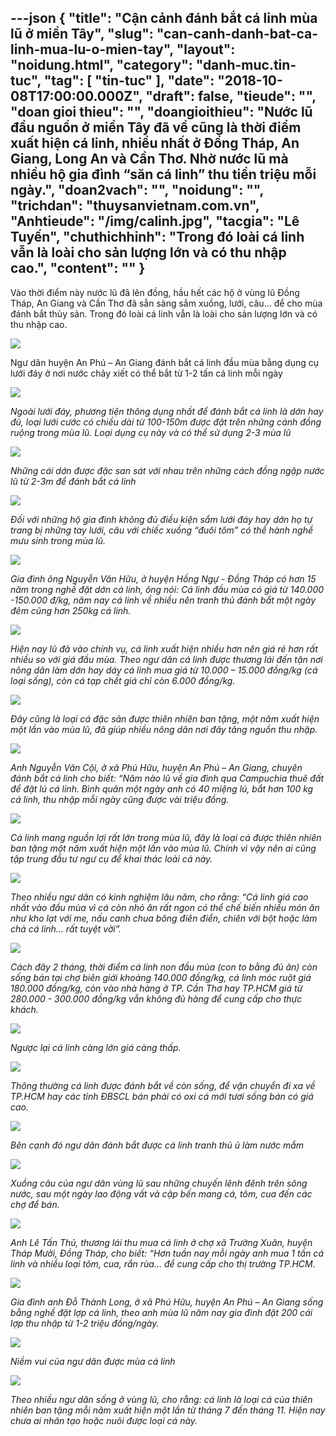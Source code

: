 ---json
{
    "title": "Cận cảnh đánh bắt cá linh mùa lũ ở miền Tây",
    "slug": "can-canh-danh-bat-ca-linh-mua-lu-o-mien-tay",
    "layout": "noidung.html",
    "category": "danh-muc.tin-tuc",
    "tag": [
        "tin-tuc"
    ],
    "date": "2018-10-08T17:00:00.000Z",
    "draft": false,
    "tieude": "",
    "doan gioi thieu": "",
    "doangioithieu": "Nước lũ đầu nguồn ở miền Tây đã về cũng là thời điểm xuất hiện cá linh, nhiều nhất ở Đồng Tháp, An Giang, Long An và Cần Thơ. Nhờ nước lũ mà nhiều hộ gia đình “săn cá linh” thu tiền triệu mỗi ngày.",
    "doan2vach": "",
    "noidung": "",
    "trichdan": "thuysanvietnam.com.vn",
    "Anhtieude": "/img/calinh.jpg",
    "tacgia": "Lê Tuyến",
    "chuthichhinh": "Trong đó loài cá linh vẫn là loài cho sản lượng lớn và có thu nhập cao.",
    "__content__": ""
}
---
<p>V&agrave;o thời điểm n&agrave;y nước lũ đ&atilde; l&ecirc;n đồng, hầu hết c&aacute;c hộ ở v&ugrave;ng lũ Đồng Th&aacute;p, An Giang v&agrave; Cần Thơ đ&atilde; sẳn s&agrave;ng sắm xuồng, lưới, c&acirc;u&hellip; để cho m&ugrave;a đ&aacute;nh bắt thủy sản. Trong đ&oacute; lo&agrave;i c&aacute; linh vẫn l&agrave; lo&agrave;i cho sản lượng lớn v&agrave; c&oacute; thu nhập cao.</p>

<p><img src="https://image.nongnghiep.vn/upload/2018/10/1/08-15-35_nh_2.jpg" /></p>

<p>Ngư d&acirc;n huyện An Ph&uacute; &ndash; An Giang đ&aacute;nh bắt c&aacute; linh đầu m&ugrave;a bằng dụng cụ lưới đ&aacute;y ở nơi nước chảy xiết c&oacute; thể bắt từ 1-2 tấn c&aacute; linh mỗi ng&agrave;y&nbsp;</p>

<p><img src="https://image.nongnghiep.vn/upload/2018/10/1/08-15-35_nh_5.jpg" /></p>

<p><em>Ngo&agrave;i lưới đ&aacute;y, phương tiện th&ocirc;ng dụng nhất để đ&aacute;nh bắt c&aacute; linh l&agrave; dớn hay đ&uacute;, loại lưới cước c&oacute; chiều d&agrave;i từ 100-150m được đặt tr&ecirc;n những c&aacute;nh đồng ruộng trong m&ugrave;a lũ. Loại dụng cụ n&agrave;y v&agrave; c&oacute; thể sử dụng 2-3 m&ugrave;a lũ&nbsp;</em></p>

<p><em><img src="https://image.nongnghiep.vn/upload/2018/10/1/08-15-35_nh_7.jpg" /></em></p>

<p><em>Những c&aacute;i dớn được đặc san s&aacute;t với nhau tr&ecirc;n những c&aacute;ch đồng ngập nước lũ từ 2-3m để đ&aacute;nh bắt c&aacute; linh&nbsp;</em></p>

<p><em><img src="https://image.nongnghiep.vn/upload/2018/10/1/08-15-35_nh_8.jpg" /></em></p>

<p><em>Đối với những hộ gia đ&igrave;nh kh&ocirc;ng đủ điều kiện sắm lưới đ&aacute;y hay dớn họ tự trang bị những tay lưới, c&acirc;u với chiếc xuồng &ldquo;đu&ocirc;i t&ocirc;m&rdquo; c&oacute; thể h&agrave;nh nghề mưu sinh trong m&ugrave;a lũ.&nbsp;</em></p>

<p><em><img src="https://image.nongnghiep.vn/upload/2018/10/1/08-15-35_nh_9.jpg" /></em></p>

<p><em>Gia đ&igrave;nh &ocirc;ng Nguyễn Văn Hữu, ở huyện Hồng Ngự - Đồng Th&aacute;p c&oacute; hơn 15 năm trong nghề đặt dớn c&aacute; linh, &ocirc;ng n&oacute;i: C&aacute; linh đầu m&ugrave;a c&oacute; gi&aacute; từ 140.000 -150.000 đ/kg, năm nay c&aacute; linh về nhiều n&ecirc;n tranh thủ đ&aacute;nh bắt một ng&agrave;y đ&ecirc;m cũng hơn 250kg c&aacute; linh.&nbsp;</em></p>

<p><em><img src="https://image.nongnghiep.vn/upload/2018/10/1/08-15-35_nh_10.jpg" /></em></p>

<p><em>Hiện nay lũ đ&atilde; v&agrave;o ch&iacute;nh vụ, c&aacute; linh xuất hiện nhiều hơn n&ecirc;n gi&aacute; rẻ hơn rất nhiều so với gi&aacute; đầu m&ugrave;a. Theo ngư d&acirc;n c&aacute; linh được thương l&aacute;i đến tận nơi n&ocirc;ng d&acirc;n l&agrave;m dớn hay d&aacute;y c&aacute; linh mua gi&aacute; từ 10.000 &ndash; 15.000 đồng/kg (c&aacute; loại sống), c&ograve;n c&aacute; tạp chết gi&aacute; chỉ c&ograve;n 6.000 đồng/kg.&nbsp;</em></p>

<p><em><img src="https://image.nongnghiep.vn/upload/2018/10/1/08-15-35_nh_13.jpg" /></em></p>

<p><em>Đ&acirc;y cũng l&agrave; loại c&aacute; đặc sản được thi&ecirc;n nhi&ecirc;n ban tặng, một năm xuất hiện một lần v&agrave;o m&ugrave;a lũ, đ&atilde; gi&uacute;p nhiều n&ocirc;ng d&acirc;n nơi đ&acirc;y tăng nguồn thu nhập.&nbsp;</em></p>

<p><em><img src="https://image.nongnghiep.vn/upload/2018/10/1/08-15-35_nh_18.jpg" /></em></p>

<p><em>Anh Nguyễn Văn Cội, ở x&atilde; Ph&uacute; Hữu, huyện An Ph&uacute; &ndash; An Giang, chuy&ecirc;n đ&aacute;nh bắt c&aacute; linh cho biết: &ldquo;Năm n&agrave;o lũ về gia đ&igrave;nh qua Campuchia thu&ecirc; đất để đặt l&uacute; c&aacute; linh. B&igrave;nh qu&acirc;n một ng&agrave;y anh c&oacute; 40 miệng l&uacute;, bắt hơn 100 kg c&aacute; linh, thu nhập mỗi ng&agrave;y cũng được v&agrave;i triệu đồng.&nbsp;</em></p>

<p><em><img src="https://image.nongnghiep.vn/upload/2018/10/1/08-15-35_nh_19.jpg" /></em></p>

<p><em>C&aacute; linh mang nguồn lợi rất lớn trong m&ugrave;a lũ, đ&acirc;y l&agrave; loại c&aacute; được thi&ecirc;n nhi&ecirc;n ban tặng một năm xuất hiện một lần v&agrave;o m&ugrave;a lũ. Ch&iacute;nh v&igrave; vậy n&ecirc;n ai cũng tập trung đầu tư ngư cụ để khai th&aacute;c lo&agrave;i c&aacute; n&agrave;y.&nbsp;</em></p>

<p><em><img src="https://image.nongnghiep.vn/upload/2018/10/1/08-15-35_nh_23.jpg" /></em></p>

<p><em>Theo nhiều ngư d&acirc;n c&oacute; kinh nghiệm l&acirc;u năm, cho rằng: &ldquo;C&aacute; linh gi&aacute; cao nhất v&agrave;o đầu m&ugrave;a v&igrave; c&aacute; c&ograve;n nhỏ ăn rất ngon c&oacute; thể chế biến nhiều m&oacute;n ăn như kho lạt với me, nấu canh chua b&ocirc;ng đi&ecirc;n điển, chi&ecirc;n với bột hoặc l&agrave;m chả c&aacute; linh&hellip; rất tuyệt vời&rdquo;.&nbsp;</em></p>

<p><em><img src="https://image.nongnghiep.vn/upload/2018/10/1/08-15-35_nh_24.jpg" /></em></p>

<p><em>C&aacute;ch đ&acirc;y 2 th&aacute;ng, thời điểm c&aacute; linh non đầu m&ugrave;a (con to bằng đủ ăn) c&ograve;n sống b&aacute;n tại chợ bi&ecirc;n giới khoảng 140.000 đồng/kg, c&aacute; linh m&oacute;c ruột gi&aacute; 180.000 đồng/kg, c&ograve;n v&agrave;o nh&agrave; h&agrave;ng ở TP. Cần Thơ hay TP.HCM gi&aacute; từ 280.000 - 300.000 đồng/kg vẫn kh&ocirc;ng đủ h&agrave;ng để cung cấp cho thực kh&aacute;ch.&nbsp;</em></p>

<p><em><img src="https://image.nongnghiep.vn/upload/2018/10/1/08-15-35_nh_26.jpg" /></em></p>

<p><em>Ngược lại c&aacute; linh c&agrave;ng lớn gi&aacute; c&agrave;ng thấp.&nbsp;</em></p>

<p><em><img src="https://image.nongnghiep.vn/upload/2018/10/1/08-15-35_nh_27.jpg" /></em></p>

<p><em>Th&ocirc;ng thường c&aacute; linh được đ&aacute;nh bắt về c&ograve;n sống, để vận chuyển đi xa về TP.HCM hay c&aacute;c tỉnh ĐBSCL b&aacute;n phải c&oacute; oxi c&aacute; mới tươi sống b&aacute;n c&oacute; gi&aacute; cao.&nbsp;</em></p>

<p><em><img src="https://image.nongnghiep.vn/upload/2018/10/1/08-15-35_nh_28.jpg" /></em></p>

<p><em>B&ecirc;n cạnh đ&oacute; ngư d&acirc;n đ&aacute;nh bắt được c&aacute; linh tranh thủ ủ l&agrave;m nước mắm&nbsp;</em></p>

<p><em><img src="https://image.nongnghiep.vn/upload/2018/10/1/08-15-35_nh_29.jpg" /></em></p>

<p><em>Xuồng c&acirc;u của ngư d&acirc;n v&ugrave;ng lũ sau những chuyến l&ecirc;nh đ&ecirc;nh tr&ecirc;n s&ocirc;ng nước, sau một ng&agrave;y lao động vất vả cập bến mang c&aacute;, t&ocirc;m, cua đến c&aacute;c chợ để b&aacute;n.&nbsp;</em></p>

<p><em><img src="https://image.nongnghiep.vn/upload/2018/10/1/08-15-35_nh_31.jpg" /></em></p>

<p><em>Anh L&ecirc; Tấn Thủ, thương l&aacute;i thu mua c&aacute; linh ở chợ x&atilde; Trường Xu&acirc;n, huyện Th&aacute;p Mười, Đồng Th&aacute;p, cho biết: &ldquo;Hơn tuần nay mỗi ng&agrave;y anh mua 1 tấn c&aacute; linh v&agrave; nhiều loại t&ocirc;m, cua, rắn r&ugrave;a&hellip; để cung cấp cho thị trường TP.HCM.&nbsp;</em></p>

<p><em><img src="https://image.nongnghiep.vn/upload/2018/10/1/08-15-35_nh_33.jpg" /></em></p>

<p><em>Gia đ&igrave;nh anh Đỗ Th&agrave;nh Long, ở x&atilde; Ph&uacute; Hữu, huyện An Ph&uacute; &ndash; An Giang sống bằng nghề đặt lợp c&aacute; linh, theo anh m&ugrave;a lũ năm nay gia đ&igrave;nh đặt 200 c&aacute;i lợp thu nhập từ 1-2 triệu đồng/ng&agrave;y.&nbsp;</em></p>

<p><em><img src="https://image.nongnghiep.vn/upload/2018/10/1/08-15-35_nh_34.jpg" /></em></p>

<p><em>Niềm vui của ngư d&acirc;n được m&ugrave;a c&aacute; linh&nbsp;</em></p>

<p><em><img src="https://image.nongnghiep.vn/upload/2018/10/1/08-15-35_nh_36.jpg" /></em></p>

<p><em>Theo nhiều ngư d&acirc;n sống ở v&ugrave;ng lũ, cho rằng: c&aacute; linh l&agrave; loại c&aacute; của thi&ecirc;n nhi&ecirc;n ban tặng mỗi năm xuất hiện một lần từ th&aacute;ng 7 đến th&aacute;ng 11. Hiện nay chưa ai nh&acirc;n tạo hoặc nu&ocirc;i được loại c&aacute; n&agrave;y.&nbsp;</em></p>
